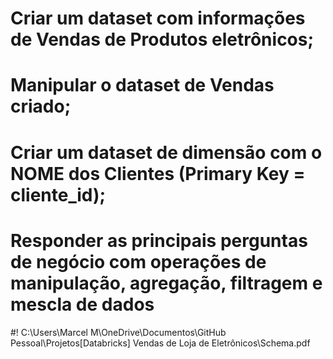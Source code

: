 # Criar um dataset com informações de Vendas de Produtos eletrônicos;
# Manipular o dataset de Vendas criado;
# Criar um dataset de dimensão com o NOME dos Clientes (Primary Key = cliente_id);
# Responder as principais perguntas de negócio com operações de manipulação, agregação, filtragem e mescla de dados

#! C:\Users\Marcel M\OneDrive\Documentos\GitHub Pessoal\Projetos\[Databricks] Vendas de Loja de Eletrônicos\Schema.pdf